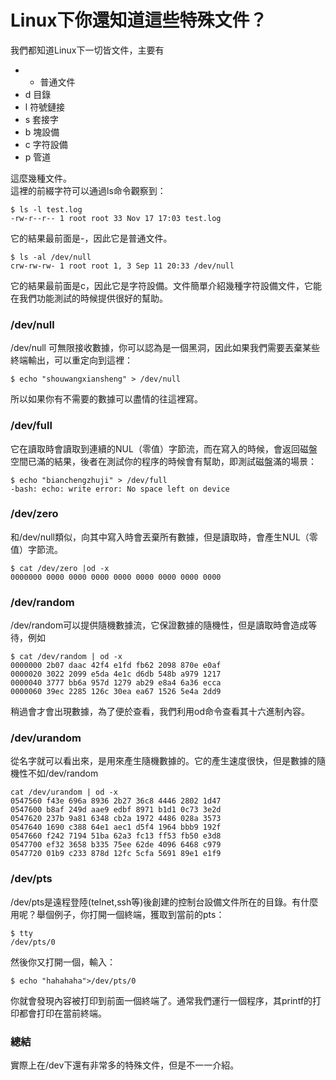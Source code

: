 # Linux下你還知道這些特殊文件？

我們都知道Linux下一切皆文件，主要有

* - 普通文件
* d    目錄
* l 符號鏈接
* s    套接字
* b    塊設備
* c    字符設備
* p    管道

這麼幾種文件。  
這裡的前綴字符可以通過ls命令觀察到：

```text
$ ls -l test.log
-rw-r--r-- 1 root root 33 Nov 17 17:03 test.log
```

它的結果最前面是-，因此它是普通文件。

```text
$ ls -al /dev/null
crw-rw-rw- 1 root root 1, 3 Sep 11 20:33 /dev/null
```

它的結果最前面是c，因此它是字符設備。文件簡單介紹幾種字符設備文件，它能在我們功能測試的時候提供很好的幫助。

### /dev/null

/dev/null 可無限接收數據，你可以認為是一個黑洞，因此如果我們需要丟棄某些終端輸出，可以重定向到這裡：

```text
$ echo "shouwangxiansheng" > /dev/null
```

所以如果你有不需要的數據可以盡情的往這裡寫。

### /dev/full

它在讀取時會讀取到連續的NUL（零值）字節流，而在寫入的時候，會返回磁盤空間已滿的結果，後者在測試你的程序的時候會有幫助，即測試磁盤滿的場景：

```text
$ echo "bianchengzhuji" > /dev/full
-bash: echo: write error: No space left on device
```

### /dev/zero

和/dev/null類似，向其中寫入時會丟棄所有數據，但是讀取時，會產生NUL（零值）字節流。

```text
$ cat /dev/zero |od -x 
0000000 0000 0000 0000 0000 0000 0000 0000 0000
```

### /dev/random

/dev/random可以提供隨機數據流，它保證數據的隨機性，但是讀取時會造成等待，例如

```text
$ cat /dev/random | od -x
0000000 2b07 daac 42f4 e1fd fb62 2098 870e e0af
0000020 3022 2099 e5da 4e1c d6db 548b a979 1217
0000040 3777 bb6a 957d 1279 ab29 e8a4 6a36 ecca
0000060 39ec 2285 126c 30ea ea67 1526 5e4a 2dd9
```

稍過會才會出現數據，為了便於查看，我們利用od命令查看其十六進制內容。

### /dev/urandom

從名字就可以看出來，是用來產生隨機數據的。它的產生速度很快，但是數據的隨機性不如/dev/random

```text
cat /dev/urandom | od -x
0547560 f43e 696a 8936 2b27 36c8 4446 2802 1d47
0547600 b8af 249d aae9 edbf 8971 b1d1 0c73 3e2d
0547620 237b 9a81 6348 cb2a 1972 4486 028a 3573
0547640 1690 c388 64e1 aec1 d5f4 1964 bbb9 192f
0547660 f242 7194 51ba 62a3 fc13 ff53 fb50 e3d8
0547700 ef32 3658 b335 75ee 62de 4096 6468 c979
0547720 01b9 c233 878d 12fc 5cfa 5691 89e1 e1f9
```

### /dev/pts

/dev/pts是遠程登陸\(telnet,ssh等\)後創建的控制台設備文件所在的目錄。有什麼用呢？舉個例子，你打開一個終端，獲取到當前的pts：

```text
$ tty
/dev/pts/0
```

然後你又打開一個，輸入：

```text
$ echo "hahahaha">/dev/pts/0
```

你就會發現內容被打印到前面一個終端了。通常我們運行一個程序，其printf的打印都會打印在當前終端。

### 總結

實際上在/dev下還有非常多的特殊文件，但是不一一介紹。

